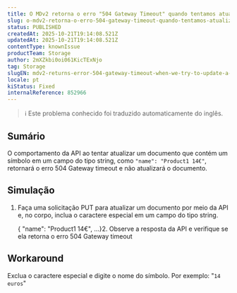 ```yaml
---
title: O MDv2 retorna o erro "504 Gateway Timeout" quando tentamos atualizar um documento passando um símbolo ou caractere especial.
slug: o-mdv2-retorna-o-erro-504-gateway-timeout-quando-tentamos-atualizar-um-documento-passando-um-simbolo-ou-caractere-especial
status: PUBLISHED
createdAt: 2025-10-21T19:14:08.521Z
updatedAt: 2025-10-21T19:14:08.521Z
contentType: knownIssue
productTeam: Storage
author: 2mXZkbi0oi061KicTExNjo
tag: Storage
slugEN: mdv2-returns-error-504-gateway-timeout-when-we-try-to-update-a-document-passing-a-symbol-or-special-character
locale: pt
kiStatus: Fixed
internalReference: 852966
---
```


>ℹ️ Este problema conhecido foi traduzido automaticamente do inglês.

## Sumário


O comportamento da API ao tentar atualizar um documento que contém um símbolo em um campo do tipo string, como `"name": "Product1 14€"`, retornará o erro 504 Gateway timeout e não atualizará o documento.
## Simulação



1. Faça uma solicitação PUT para atualizar um documento por meio da API e, no corpo, inclua o caractere especial em um campo do tipo string.

    { "name": "Product1 14€", ...}2.  Observe a resposta da API e verifique se ela retorna o erro 504 Gateway timeout
## Workaround


Exclua o caractere especial e digite o nome do símbolo. Por exemplo: "`14 euros`"